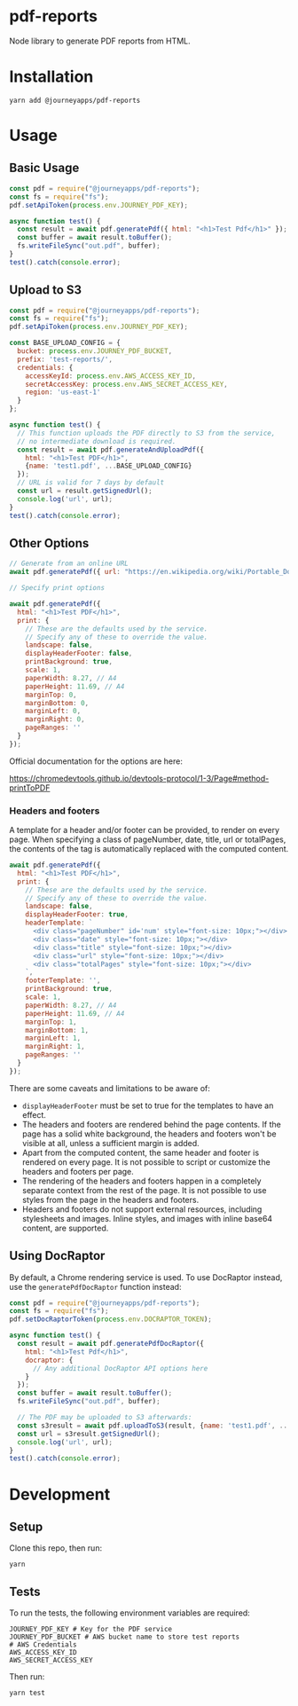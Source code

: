 # pdf-reports

Node library to generate PDF reports from HTML.

# Installation

    yarn add @journeyapps/pdf-reports

# Usage

## Basic Usage

```js
const pdf = require("@journeyapps/pdf-reports");
const fs = require("fs");
pdf.setApiToken(process.env.JOURNEY_PDF_KEY);

async function test() {
  const result = await pdf.generatePdf({ html: "<h1>Test Pdf</h1>" });
  const buffer = await result.toBuffer();
  fs.writeFileSync("out.pdf", buffer);
}
test().catch(console.error);
```

## Upload to S3

```js
const pdf = require("@journeyapps/pdf-reports");
const fs = require("fs");
pdf.setApiToken(process.env.JOURNEY_PDF_KEY);

const BASE_UPLOAD_CONFIG = {
  bucket: process.env.JOURNEY_PDF_BUCKET,
  prefix: 'test-reports/',
  credentials: {
    accessKeyId: process.env.AWS_ACCESS_KEY_ID,
    secretAccessKey: process.env.AWS_SECRET_ACCESS_KEY,
    region: 'us-east-1'
  }
};

async function test() {
  // This function uploads the PDF directly to S3 from the service,
  // no intermediate download is required.
  const result = await pdf.generateAndUploadPdf({
    html: "<h1>Test PDF</h1>",
    {name: 'test1.pdf', ...BASE_UPLOAD_CONFIG}
  });
  // URL is valid for 7 days by default
  const url = result.getSignedUrl();
  console.log('url', url);
}
test().catch(console.error);
```

## Other Options

```js
// Generate from an online URL
await pdf.generatePdf({ url: "https://en.wikipedia.org/wiki/Portable_Document_Format" });

// Specify print options

await pdf.generatePdf({
  html: "<h1>Test PDF</h1>",
  print: {
    // These are the defaults used by the service.
    // Specify any of these to override the value.
    landscape: false,
    displayHeaderFooter: false,
    printBackground: true,
    scale: 1,
    paperWidth: 8.27, // A4
    paperHeight: 11.69, // A4
    marginTop: 0,
    marginBottom: 0,
    marginLeft: 0,
    marginRight: 0,
    pageRanges: ''
  }
});
```

Official documentation for the options are here:

https://chromedevtools.github.io/devtools-protocol/1-3/Page#method-printToPDF

### Headers and footers

A template for a header and/or footer can be provided, to render on every page.
When specifying a class of pageNumber, date, title, url or totalPages, the contents
of the tag is automatically replaced with the computed content.

```js
await pdf.generatePdf({
  html: "<h1>Test PDF</h1>",
  print: {
    // These are the defaults used by the service.
    // Specify any of these to override the value.
    landscape: false,
    displayHeaderFooter: true,
    headerTemplate: `
      <div class="pageNumber" id='num' style="font-size: 10px;"></div>
      <div class="date" style="font-size: 10px;"></div>
      <div class="title" style="font-size: 10px;"></div>
      <div class="url" style="font-size: 10px;"></div>
      <div class="totalPages" style="font-size: 10px;"></div>
    `,
    footerTemplate: '',
    printBackground: true,
    scale: 1,
    paperWidth: 8.27, // A4
    paperHeight: 11.69, // A4
    marginTop: 1,
    marginBottom: 1,
    marginLeft: 1,
    marginRight: 1,
    pageRanges: ''
  }
});
```

There are some caveats and limitations to be aware of:
 * `displayHeaderFooter` must be set to true for the templates to have an effect.
 * The headers and footers are rendered behind the page contents. If the page has a solid white background,
   the headers and footers won't be visible at all, unless a sufficient margin is added.
 * Apart from the computed content, the same header and footer is rendered on every page. It is not possible
   to script or customize the headers and footers per page.
 * The rendering of the headers and footers happen in a completely separate context from the rest of the page.
   It is not possible to use styles from the page in the headers and footers.
 * Headers and footers do not support external resources, including stylesheets and images. Inline styles, and
   images with inline base64 content, are supported.

## Using DocRaptor

By default, a Chrome rendering service is used. To use DocRaptor instead,
use the `generatePdfDocRaptor` function instead:

```js
const pdf = require("@journeyapps/pdf-reports");
const fs = require("fs");
pdf.setDocRaptorToken(process.env.DOCRAPTOR_TOKEN);

async function test() {
  const result = await pdf.generatePdfDocRaptor({
    html: "<h1>Test Pdf</h1>",
    docraptor: {
      // Any additional DocRaptor API options here
    }
  });
  const buffer = await result.toBuffer();
  fs.writeFileSync("out.pdf", buffer);

  // The PDF may be uploaded to S3 afterwards:
  const s3result = await pdf.uploadToS3(result, {name: 'test1.pdf', ...BASE_UPLOAD_CONFIG}});
  const url = s3result.getSignedUrl();
  console.log('url', url);
}
test().catch(console.error);
```

# Development

## Setup

Clone this repo, then run:

    yarn

## Tests

To run the tests, the following environment variables are required:

    JOURNEY_PDF_KEY # Key for the PDF service
    JOURNEY_PDF_BUCKET # AWS bucket name to store test reports
    # AWS Credentials
    AWS_ACCESS_KEY_ID
    AWS_SECRET_ACCESS_KEY

Then run:

    yarn test
